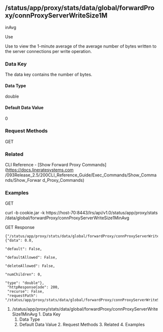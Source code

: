 ## /status/app/proxy/stats/data/global/forwardProxy/connProxyServerWriteSize1M
inAvg

Use

Use to view the 1-minute average of the average number of bytes written to the
server connections per write operation.

### Data Key

The data key contains the number of bytes.

#### Data Type

double

#### Default Data Value

0

### Request Methods

GET

### Related

CLI Reference - [Show Forward Proxy Commands](https://docs.lineratesystems.com
/093Release_2.5/200CLI_Reference_Guide/Exec_Commands/Show_Commands/Show_Forwar
d_Proxy_Commands)

### Examples

GET

curl -b cookie.jar -k https://host-70:8443/lrs/api/v1.0/status/app/proxy/stats
/data/global/forwardProxy/connProxyServerWriteSize1MinAvg

GET Response

    
    {"/status/app/proxy/stats/data/global/forwardProxy/connProxyServerWriteSize1MinAvg": {"data": 0.0,
                                                                                           "default": False,
                                                                                           "defaultAllowed": False,
                                                                                           "deleteAllowed": False,
                                                                                           "numChildren": 0,
                                                                                           "type": "double"},
     "httpResponseCode": 200,
     "recurse": False,
     "requestPath": "/status/app/proxy/stats/data/global/forwardProxy/connProxyServerWriteSize1MinAvg"}
    

  1. /status/app/proxy/stats/data/global/forwardProxy/connProxyServerWriteSize1MinAvg
    1. Data Key
      1. Data Type
      2. Default Data Value
    2. Request Methods
    3. Related
    4. Examples

